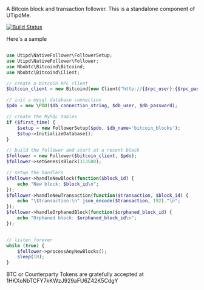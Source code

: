 A Bitcoin block and transaction follower. This is a standalone component of UTipdMe.

[![Build Status](https://travis-ci.org/UTipdMe/native-follower.svg?branch=master)](https://travis-ci.org/UTipdMe/native-follower)


Here's a sample

```php

use Utipd\NativeFollower\FollowerSetup;
use Utipd\NativeFollower\Follower;
use Nbobtc\Bitcoind\Bitcoind;
use Nbobtc\Bitcoind\Client;

// create a bitcoin RPC client
$bitcoin_client = new Bitcoind(new Client("http://{$rpc_user}:{$rpc_password}@{$host}:{$port}"));

// init a mysql database connection
$pdo = new \PDO($db_connection_string, $db_user, $db_password);

// create the MySQL tables
if ($first_time) {
    $setup = new FollowerSetup($pdo, $db_name='bitcoin_blocks');
    $stup->InitializeDatabase();
}

// build the follower and start at a recent block
$follower = new Follower($bitcoin_client, $pdo);
$follower->setGenesisBlock(313500);

// setup the handlers
$follower->handleNewBlock(function($block_id) {
    echo "New block: $block_id\n";
});
$follower->handleNewTransaction(function($transaction, $block_id) {
    echo "\$transaction:\n".json_encode($transaction, 192)."\n";
});
$follower->handleOrphanedBlock(function($orphaned_block_id) {
    echo "Orphaned block: $orphaned_block_id\n";
});


// listen forever
while (true) {
    $follower->processAnyNewBlocks();
    sleep(10);
}

```


BTC or Counterparty Tokens are gratefully accepted at 1HKXoNbTCFY7kKWzJ929aFU6Z42K5CdgY

